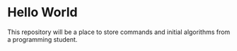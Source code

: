 # Hello World
   This repository will be a place to store commands and initial algorithms from a programming student.
